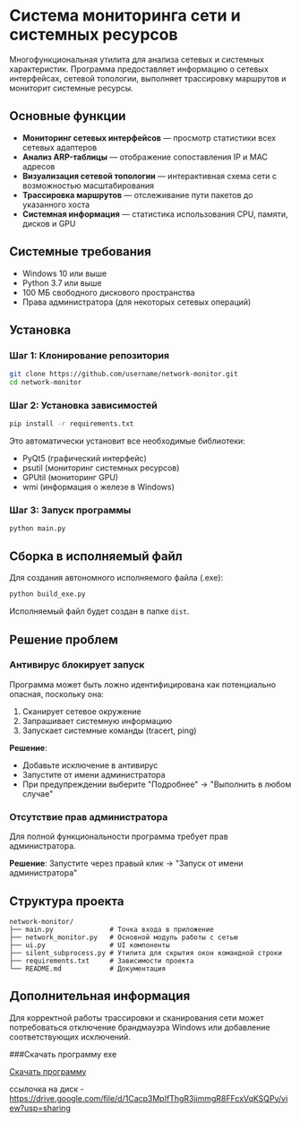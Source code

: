 # Система мониторинга сети и системных ресурсов

Многофункциональная утилита для анализа сетевых и системных характеристик. Программа предоставляет информацию о сетевых интерфейсах, сетевой топологии, выполняет трассировку маршрутов и мониторит системные ресурсы.


## Основные функции

- **Мониторинг сетевых интерфейсов** — просмотр статистики всех сетевых адаптеров
- **Анализ ARP-таблицы** — отображение сопоставления IP и MAC адресов
- **Визуализация сетевой топологии** — интерактивная схема сети с возможностью масштабирования
- **Трассировка маршрутов** — отслеживание пути пакетов до указанного хоста
- **Системная информация** — статистика использования CPU, памяти, дисков и GPU

## Системные требования

- Windows 10 или выше
- Python 3.7 или выше
- 100 МБ свободного дискового пространства
- Права администратора (для некоторых сетевых операций)

## Установка

### Шаг 1: Клонирование репозитория

```bash
git clone https://github.com/username/network-monitor.git
cd network-monitor
```

### Шаг 2: Установка зависимостей

```bash
pip install -r requirements.txt
```

Это автоматически установит все необходимые библиотеки:
- PyQt5 (графический интерфейс)
- psutil (мониторинг системных ресурсов)
- GPUtil (мониторинг GPU)
- wmi (информация о железе в Windows)

### Шаг 3: Запуск программы

```
python main.py
```

## Сборка в исполняемый файл

Для создания автономного исполняемого файла (.exe):

```bash
python build_exe.py
```

Исполняемый файл будет создан в папке `dist`.

## Решение проблем

### Антивирус блокирует запуск

Программа может быть ложно идентифицирована как потенциально опасная, поскольку она:
1. Сканирует сетевое окружение
2. Запрашивает системную информацию
3. Запускает системные команды (tracert, ping)

**Решение**: 
- Добавьте исключение в антивирус
- Запустите от имени администратора
- При предупреждении выберите "Подробнее" → "Выполнить в любом случае"

### Отсутствие прав администратора

Для полной функциональности программа требует прав администратора.

**Решение**: Запустите через правый клик → "Запуск от имени администратора"

## Структура проекта

```
network-monitor/
├── main.py              # Точка входа в приложение
├── network_monitor.py   # Основной модуль работы с сетью
├── ui.py                # UI компоненты
├── silent_subprocess.py # Утилита для скрытия окон командной строки
├── requirements.txt     # Зависимости проекта
└── README.md            # Документация
```

## Дополнительная информация

Для корректной работы трассировки и сканирования сети может потребоваться отключение брандмауэра Windows или добавление соответствующих исключений.


###Скачать программу exe

[Скачать программу](https://drive.google.com/file/d/1Cacp3MpIfThgR3jimmgR8FFcxVqKSQPy/view?usp=sharing)


ссылочка на диск - https://drive.google.com/file/d/1Cacp3MpIfThgR3jimmgR8FFcxVqKSQPy/view?usp=sharing